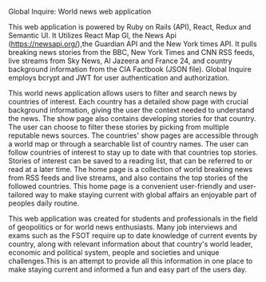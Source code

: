 Global Inquire: World news web application

This web application is powered by Ruby on Rails (API), React, Redux and Semantic UI. It Utilizes React Map Gl,
the News Api (https://newsapi.org/),the Guardian API and the New York times API. It pulls breaking news stories from the BBC, New York Times and CNN RSS feeds, live streams from Sky News, Al Jazeera and France 24, and country background information from the CIA Factbook (JSON file). Global Inquire employs bcrypt and JWT for user authentication and authorization.

This world news application allows users to filter and search news by countries of interest. Each country has a detailed show page with crucial background information, giving the user the context needed to understand the news. The show page also contains developing stories for that country. The user can choose to filter these stories by picking from multiple reputable news sources. The countries' show pages are accessible through a world map or through a searchable list of country names. The user can follow countries of interest to stay up to date with that countries top stories. Stories of interest can be saved to a reading list, that can be referred to or read at a later time. The home page is a collection of world breaking news from RSS feeds and live streams, and also contains the top stories of the followed countries. This home page is a convenient user-friendly and user-tailored way to make staying current with global affairs an enjoyable part of peoples daily routine.

This web application was created for students and professionals in the field of geopolitics or for world news enthusiasts. Many job interviews and exams such as the FSOT require up to date knowledge of current events by country, along with relevant information about that country's world leader, economic and political system, people and societies and unique challenges.This is an attempt to provide all this information in one place to make staying current and informed a fun and easy part of the users day.
